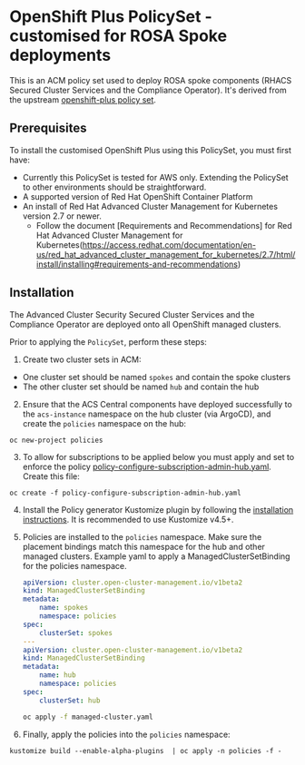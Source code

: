 # OpenShift Plus PolicySet - customised for ROSA Spoke deployments

This is an ACM policy set used to deploy ROSA spoke components (RHACS Secured Cluster Services and the Compliance Operator). It's derived from the upstream [openshift-plus policy set](https://github.com/open-cluster-management-io/policy-collection/tree/main/policygenerator/policy-sets/stable/openshift-plus).

## Prerequisites
 To install the customised OpenShift Plus using this PolicySet, you must first have:
 - Currently this PolicySet is tested for AWS only. Extending the PolicySet to other environments should be straightforward.
 - A supported version of Red Hat OpenShift Container Platform 
 - An install of Red Hat Advanced Cluster Management for Kubernetes version 2.7 or newer.
   - Follow the document [Requirements and Recommendations] for Red Hat Advanced Cluster Management for Kubernetes(https://access.redhat.com/documentation/en-us/red_hat_advanced_cluster_management_for_kubernetes/2.7/html/install/installing#requirements-and-recommendations)
  

## Installation

The Advanced Cluster Security Secured Cluster Services and the Compliance Operator are deployed onto all OpenShift managed clusters.

Prior to applying the `PolicySet`, perform these steps:

1. Create two cluster sets in ACM:
- One cluster set should be named `spokes` and contain the spoke clusters
- The other cluster set should be named `hub` and contain the hub 

2. Ensure that the ACS Central components have deployed successfully to the `acs-instance` namespace on the hub cluster (via ArgoCD), and create the `policies` namespace on the hub:
```
oc new-project policies
```

3. To allow for subscriptions to be applied below you must apply and set to enforce the policy [policy-configure-subscription-admin-hub.yaml](https://github.com/open-cluster-management-io/policy-collection/blob/main/community/CM-Configuration-Management/policy-configure-subscription-admin-hub.yaml). Create this file:
```
oc create -f policy-configure-subscription-admin-hub.yaml
```
4. Install the Policy generator Kustomize plugin by following the [installation instructions](https://github.com/stolostron/policy-generator-plugin#installation). It is recommended to use Kustomize v4.5+.

5. Policies are installed to the `policies` namespace.  Make sure the placement bindings match this namespace for the hub and other managed clusters.
   Example yaml to apply a ManagedClusterSetBinding for the policies namespace.
    ```yaml
    apiVersion: cluster.open-cluster-management.io/v1beta2
    kind: ManagedClusterSetBinding
    metadata:
        name: spokes
        namespace: policies
    spec:
        clusterSet: spokes
    ---
    apiVersion: cluster.open-cluster-management.io/v1beta2
    kind: ManagedClusterSetBinding
    metadata:
        name: hub
        namespace: policies
    spec:
        clusterSet: hub
    ```
    ```bash
    oc apply -f managed-cluster.yaml 
    ```

6. Finally, apply the policies into the `policies` namespace:
```
kustomize build --enable-alpha-plugins  | oc apply -n policies -f -
```